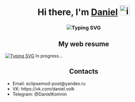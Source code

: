 <h1 align="center">Hi there, I'm <a href="https://daniilshat.ru/" target="_blank">Daniel</a> 
<img src="https://github.com/blackcater/blackcater/raw/main/images/Hi.gif" height="32" alt="img" /></h1>
<h3 align="center"><img src="https://readme-typing-svg.herokuapp.com?font=Fira+Code&pause=1000&width=600&lines=Frontend+developer%2C+Program+engineering+student." alt="Typing SVG" /></h3>
<h2 align="center">My web resume</h3>
<a href="https://git.io/typing-svg"><img src="https://readme-typing-svg.herokuapp.com?font=Fira+Code&duration=2000&pause=500&width=100&lines=%E2%86%93+%E2%86%93+%E2%86%93" alt="Typing SVG" /></a>
In progress...
<h2 align="center">Contacts</h3>
<ul>
  <li>Email: eclipsemod-post@yandex.ru</li>
  <li>VK: https://vk.com/daniel.volk</li>
  <li>Telegram: @DanielKomnin</li>
  </ul>


<!--
**eclipsemode/eclipsemode** is a ✨ _special_ ✨ repository because its `README.md` (this file) appears on your GitHub profile.

Here are some ideas to get you started:

- 🔭 I’m currently working on ...
- 🌱 I’m currently learning ...
- 👯 I’m looking to collaborate on ...
- 🤔 I’m looking for help with ...
- 💬 Ask me about ...
- 📫 How to reach me: ...
- 😄 Pronouns: ...
- ⚡ Fun fact: ...
-->
